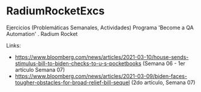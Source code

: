 # RadiumRocketExcs

Ejercicios (Problemáticas Semanales, Actividades) Programa 'Become a QA Automation' . Radium Rocket

Links:

- https://www.bloomberg.com/news/articles/2021-03-10/house-sends-stimulus-bill-to-biden-checks-to-u-s-pocketbooks (Semana 06 - 1er artículo Semana 07)
- https://www.bloomberg.com/news/articles/2021-03-09/biden-faces-tougher-obstacles-for-broad-relief-bill-sequel (2do artículo, Semana 07)
